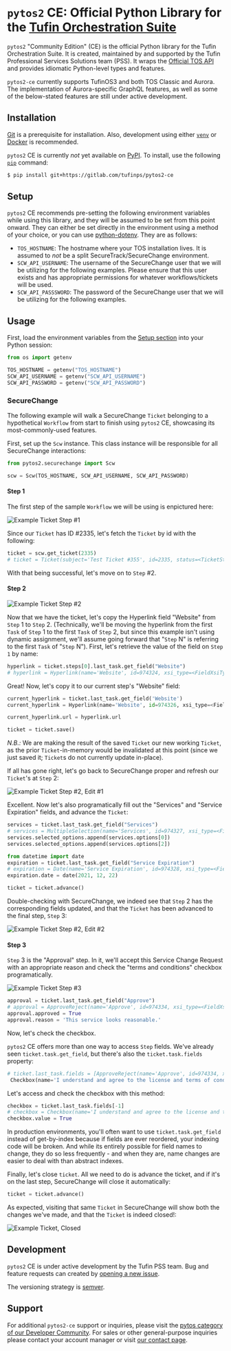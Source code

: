 `pytos2` CE: Official Python Library for the [Tufin Orchestration Suite](https://tufin.com)
==============================================
`pytos2` "Community Edition" (CE) is the official Python library
for the Tufin Orchestration Suite. It is created, maintained by
and supported by the Tufin Professional Services Solutions team (PSS). It wraps the
[Official TOS API](https://forum.tufin.com/support/kc/latest/Content/Suite/4423.htm)
and provides idiomatic Python-level types and features.

`pytos2-ce` currently supports TufinOS3 and both TOS Classic and Aurora. The
implementation of Aurora-specific GraphQL features, as well as some of the
below-stated features are still under active development.

Installation
------------
[Git](https://git-scm.com) is a prerequisite for installation. Also, development using either
[`venv`](https://docs.python.org/3/library/venv.html#creating-virtual-environments)
or [Docker](https://docs.docker.com/get-docker/)
is recommended.

`pytos2` CE is currently *not* yet available on [PyPI](https://pypi.org). To install, use
the following [`pip`](https://pypi.org/project/pip/) command:

```bash
$ pip install git+https://gitlab.com/tufinps/pytos2-ce
```

Setup
-----
`pytos2` CE recommends pre-setting the following environment
variables while using this library, and they will be assumed to be
set from this point onward. They can either be set directly
in the environment using a method of your choice, or you can use [python-dotenv](https://saurabh-kumar.com/python-dotenv/). They are as follows:

- `TOS_HOSTNAME`: The hostname where your TOS installation lives.
  It is assumed to *not* be a split SecureTrack/SecureChange
  environment.
- `SCW_API_USERNAME`: The username of the SecureChange user that we
  will be utilizing for the following examples. Please ensure that
  this user exists and has appropriate permissions for whatever
  workflows/tickets will be used.
- `SCW_API_PASSSWORD`: The password of the SecureChange user that we
  will be utilizing for the following examples.

Usage
-----
First, load the environment variables from the [Setup section](#Setup) into your Python session:

```python
from os import getenv

TOS_HOSTNAME = getenv("TOS_HOSTNAME")
SCW_API_USERNAME = getenv("SCW_API_USERNAME")
SCW_API_PASSWORD = getenv("SCW_API_PASSWORD")
```

### SecureChange
The following example will walk a SecureChange `Ticket` belonging to a
hypothetical `Workflow` from start to finish using `pytos2` CE,
showcasing its most-commonly-used features.

First, set up the `Scw` instance. This class instance will be
responsible for all SecureChange interactions:

```python
from pytos2.securechange import Scw

scw = Scw(TOS_HOSTNAME, SCW_API_USERNAME, SCW_API_PASSWORD)
```

#### Step 1
The first step of the sample `Workflow` we will be using is
enpictured here:

![Example Ticket Step #1](doc/securechange-step-1.png)

Since our `Ticket` has ID #2335, let's fetch the `Ticket` by id
with the following:

```python
ticket = scw.get_ticket(2335)
# ticket = Ticket(subject='Test Ticket #355', id=2335, status=<TicketStatus.INPROGRESS: 'In Progress'>, comments=[], _current_step=Step(id=22979, name='Service Selection', redone=False, skipped=False))
```

With that being successful, let's move on to `Step` #2.

#### Step 2
![Example Ticket Step #2](doc/securechange-step-2.png)

Now that we have the ticket, let's copy the Hyperlink field
"Website" from `Step` 1 to `Step` 2. (Technically, we'll be moving
the hyperlink from the first `Task` of `Step` 1 to the first
`Task` of `Step` 2, but since this example isn't using dynamic
assignment, we'll assume going forward that "`Step` N" is
referring to the first `Task` of "`Step` N"). First, let's
retrieve the value of the field on `Step 1` by name:

```python
hyperlink = ticket.steps[0].last_task.get_field("Website")
# hyperlink = Hyperlink(name='Website', id=974324, xsi_type=<FieldXsiType.HYPERLINK: 'hyperlink'>, url='http://example.com/tufin')
```
Great! Now, let's copy it to our current step's "Website" field:

```python
current_hyperlink = ticket.last_task.get_field('Website')
current_hyperlink = Hyperlink(name='Website', id=974326, xsi_type=<FieldXsiType.HYPERLINK: 'hyperlink'>, url='http://')

current_hyperlink.url = hyperlink.url

ticket = ticket.save()
```

*N.B.:* We are making the result of the saved `Ticket` our new
working `Ticket`, as the prior `Ticket`-in-memory would be
invalidated at this point (since we just saved it; `Ticket`s do not currently update in-place).

If all has gone right, let's go back to SecureChange proper and
refresh our `Ticket`'s at `Step` 2:

![Example Ticket Step #2, Edit #1](doc/securechange-step-2-edit-1.png)

Excellent. Now let's also programatically fill out the "Services" and "Service Expiration" fields, and advance the `Ticket`:

```python
services = ticket.last_task.get_field("Services")
# services = MultipleSelection(name='Services', id=974327, xsi_type=<FieldXsiType.MULTIPLE_SELECTION: 'multiple_selection'>, selected_options=[], options=[Option(id=None, value='HTTP'), Option(id=None, value='FTP'), Option(id=None, value='SSH')])
services.selected_options.append(services.options[0])
services.selected_options.append(services.options[2])

from datetime import date
expiration = ticket.last_task.get_field("Service Expiration")
# expiration = Date(name='Service Expiration', id=974328, xsi_type=<FieldXsiType.DATE: 'date'>, _date=None)
expiration.date = date(2021, 12, 22)

ticket = ticket.advance()
```

Double-checking with SecureChange, we indeed see that `Step` 2 has
the corresponding fields updated, and that the `Ticket` has been
advanced to the final step, `Step` 3:

![Example Ticket Step #2, Edit #2](doc/securechange-step-2-edit-2.png)

#### Step 3
`Step` 3 is the "Approval" step. In it, we'll accept this Service Change Request with an appropriate reason and check the "terms and conditions" checkbox programatically.

![Example Ticket Step #3](doc/securechange-step-3.png)

```python
approval = ticket.last_task.get_field("Approve")
# approval = ApproveReject(name='Approve', id=974334, xsi_type=<FieldXsiType.APPROVE_REJECT: 'approve_reject'>, approved=None)
approval.approved = True
approval.reason = 'This service looks reasonable.'
```

Now, let's check the checkbox.

 `pytos2` CE offers more than one
way to access `Step` fields. We've already seen
`ticket.task.get_field`, but there's also the `ticket.task.fields` property:

```python
# ticket.last_task.fields = [ApproveReject(name='Approve', id=974334, xsi_type=<FieldXsiType.APPROVE_REJECT: 'approve_reject'>, approved=True),
 Checkbox(name='I understand and agree to the license and terms of conditions.', id=974335, xsi_type=<FieldXsiType.CHECKBOX: 'checkbox'>, value=False)]
```

Let's access and check the checkbox with this method:

```python
checkbox = ticket.last_task.fields[-1]
# checkbox = Checkbox(name='I understand and agree to the license and terms of conditions.', id=974335, xsi_type=<FieldXsiType.CHECKBOX: 'checkbox'>, value=False)
checkbox.value = True
```
In production environments, you'll often want to use
`ticket.task.get_field` instead of get-by-index because if fields are ever reordered, your indexing code
will be broken. And while its entirely possible for field names to
change, they do so less frequently - and when they are, name changes are
easier to deal with than abstract indexes.

Finally, let's close `ticket`. All we need to do is advance the ticket, and if it's on the last step, SecureChange will close it automatically:

```python
ticket = ticket.advance()
```

As expected, visiting that same `Ticket` in SecureChange will show both the changes we've made, and that the `Ticket` is indeed closed!:

![Example Ticket, Closed](doc/securechange-closed.png)

Development
-----------
`pytos2` CE is under active development by the Tufin PSS team. Bug
and feature requests can created by
[opening a new issue](https://gitlab.com/tufinps/pytos2-ce/-/issues/new).

The versioning strategy is [semver](https://semver.org).

Support
-------
For additional `pytos2-ce` support or inquiries, please visit the
[pytos category of our Developer Community](https://community.tufin.com/c/pytos/11).
For sales or other general-purpose inquiries please contact your account manager or visit
[our contact page](https://www.tufin.com/contact-us).
